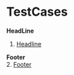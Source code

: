 # TestCases

**HeadLine**
1. [Headline](https://docs.google.com/spreadsheets/d/1luzyxSBpKW42_EGeX0i5ZsBZRznkvTajLqQb9fvK3ZE/edit?usp=sharing)
   
**Footer**  
2. [Footer](https://docs.google.com/spreadsheets/d/11QfH-Sppg9VU0JnUu--mtNkL8vyPGrDZ1dHObZs1KQU/edit?usp=sharing)
